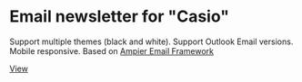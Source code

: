 # Email newsletter for "Casio" 

Support multiple themes (black and white). Support Outlook Email versions. Mobile responsive. Based on [Ampier Email Framework](https://ampier.io/page/framework)

[View](https://richpeach-bot.github.io/casio_email_newsletter/)
